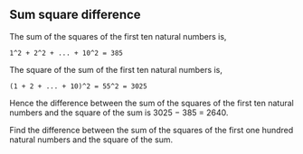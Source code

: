 ## Sum square difference

The sum of the squares of the first ten natural numbers is,

	1^2 + 2^2 + ... + 10^2 = 385

The square of the sum of the first ten natural numbers is,

	(1 + 2 + ... + 10)^2 = 55^2 = 3025

Hence the difference between the sum of the squares of the first ten
natural numbers and the square of the sum is 3025 − 385 = 2640.

Find the difference between the sum of the squares of the first one
hundred natural numbers and the square of the sum.


